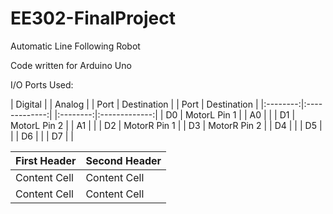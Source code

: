 # EE302-FinalProject

Automatic Line Following Robot

Code written for Arduino Uno

I/O Ports Used:

| Digital                  | | Analog                   |
| Port     | Destination   | | Port     | Destination   |
|:--------:|:-------------:| |:--------:|:-------------:|
| D0       | MotorL Pin 1  | | A0       |               |
| D1       | MotorL Pin 2  | | A1       |               |
| D2       | MotorR Pin 1  |
| D3       | MotorR Pin 2  |
| D4       |               |
| D5       |               |
| D6       |               |
| D7       |               |

| First Header  | Second Header |
| ------------- | ------------- |
| Content Cell  | Content Cell  |
| Content Cell  | Content Cell  |

